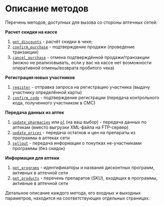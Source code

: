 # Описание методов

Перечень методов, доступных для вызова со стороны аптечных сетей:

**Расчет скидки на кассе**

1. [`get_discounts`](get_discounts.md) - расчёт скидки в чеке;
2. [`confirm_purchase`](confirm_purchase.md) - подтверждение продажи (проведение транзакции)
3. [`cancel_purchase`](cancel_puchase.md) - отмена подтверждённой продажи/транзакции (можно не реализовывать, если у вас на кассе нет возможности оперативной отмены/возврата пробитого чека)

**Регистрация новых участников**

1. [`register`](register.md) - отправка запроса на регистрацию участника (выдачу участнику определённой карты)
2. [`confirm_code`](confirm_code.md) - подтверждение регистрации (передача контрольного кода, полученного участником в СМС)

**Передача данных из аптек**

1. [`update_pharmacies`](update_pharmacies.md) или [`pl`](pl.md) (на ваш выбор) - передача данных по аптекам (вместо выгрузки XML-файла на FTP-сервер)
2. [`update_prices`](update_prices.md) - передача остатков и цен на препараты из программы в аптеках сети
3. [`sellout`](sellout.md) - передача информации о покупках не-участниками программы (без скидок)

**Информация для аптеки**

1. [`get_programs`](get_programs.md) - идентификаторы и названия дисконтных программ, активных в аптечной сети
2. [`get_products`](get_products.md) - перечень препаратов (SKU), входящих в программы, активные в аптечной сети

Детальное описание каждого метода, его входных и выходных параметров, находится на соответствующих отдельных страницах.